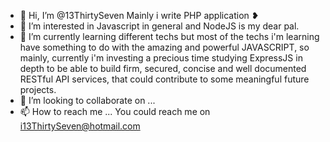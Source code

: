 - 👋 Hi, I’m @13ThirtySeven
  Mainly i write PHP application ❥
- 👀 I’m interested in Javascript in general and NodeJS is my dear pal.
- 🌱 I’m currently learning different techs but most of the techs i'm learning have something to do with the amazing and powerful JAVASCRIPT, so mainly, currently i'm investing a precious time studying ExpressJS in depth to be able to build firm, secured, concise and well documented RESTful API services, that could contribute to some meaningful future projects.
- 💞️ I’m looking to collaborate on ...
- 📫 How to reach me ... You could reach me on i13ThirtySeven@hotmail.com

<!---
13ThirtySeven/13ThirtySeven is a ✨ special ✨ repository because its `README.md` (this file) appears on your GitHub profile.
You can click the Preview link to take a look at your changes.
--->
